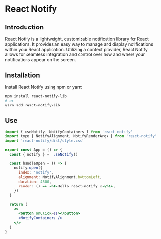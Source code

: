 # React Notify

## Introduction
React Notify is a lightweight, customizable notification library for React applications. It provides an easy way to manage and display notifications within your React application. Utilizing a context provider, React Notify allows for seamless integration and control over how and where your notifications appear on the screen.

## Installation
Install React Notify using npm or yarn:

```bash
npm install react-notify-lib
# or
yarn add react-notify-lib
```


## Use
```jsx
import { useNotify, NotifyContainers } from 'react-notify'
import type { NotifyAlignment, NotifyRenderArgs } from 'react-notify'
import 'react-notify/dist/style.css'

export const App = () => {
  const { notify } =  useNotify()
    
  const handleOpen = () => {
    notify.open({
      index: 'notify',
      alignment: NotifyAlignment.bottomLeft,
      duration: 4500,
      render: () => <h1>Hello react-notify 🔥</h1>,
    })
  }  
    
  return (
    <>
      <button onClick={}></button>
      <NotifyContainers />
    </>
  )
}
```

